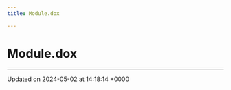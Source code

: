 ```yaml
---
title: Module.dox

---
```


# Module.dox








-------------------------------

Updated on 2024-05-02 at 14:18:14 +0000
